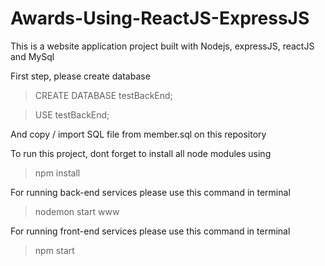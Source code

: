 # Awards-Using-ReactJS-ExpressJS
This is a website application project built with Nodejs, expressJS, reactJS and MySql


First step, please create database
> CREATE DATABASE testBackEnd;

> USE testBackEnd;

And copy / import SQL file from member.sql on this repository

To run this project, dont forget to install all node modules using
> npm install

For running back-end services please use this command in terminal
> nodemon start www

For running front-end services please use this command in terminal
> npm start
